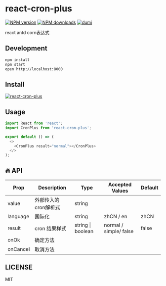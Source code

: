 # react-cron-plus

[![NPM version](https://img.shields.io/npm/v/react-cron-plus.svg?style=flat)](https://npmjs.org/package/react-cron-plus)
[![NPM downloads](http://img.shields.io/npm/dm/react-cron-plus.svg?style=flat)](https://npmjs.org/package/react-cron-plus)
[![dumi](https://img.shields.io/badge/docs%20by-dumi-blue?style=flat-square)](https://github.com/umijs/dumi)

react antd corn表达式 

## Development

```bash
npm install
npm start
open http://localhost:8000
```

## Install

[![react-cron-plus](https://nodei.co/npm/react-cron-plus.png)](https://npmjs.org/package/react-cron-plus)

## Usage

```js | pure
import React from 'react';
import CronPlus from 'react-cron-plus';

export default () => (
  <>
    <CronPlus result="normal"></CronPlus>
  </>
);
```

## 🔥 API
| Prop        | Description                 | Type                  | Accepted Values | Default   |
| ----------- | --------------------------- | --------------------- | --------------- | --------- |
| value       | 外部传入的cron解析式           | string                |                 |           |
| language    | 国际化                       | string                | zhCN / en       | zhCN        |
| result      | cron 结果样式                | string \| boolean    | normal / simple/ false | false|
| onOk        | 确定方法           |                 |                 |           |
| onCancel    | 取消方法           |                 |                 |           |

## LICENSE

MIT
